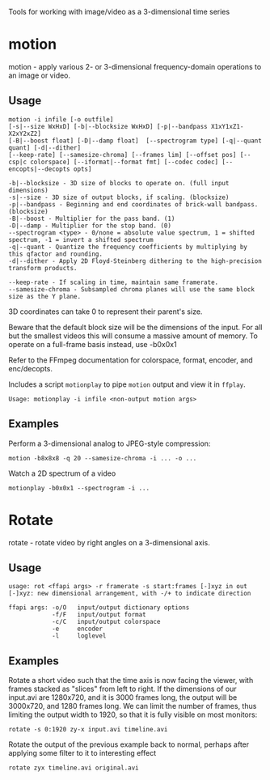 Tools for working with image/video as a 3-dimensional time series

# motion
motion - apply various 2- or 3-dimensional frequency-domain operations to an image or video.

## Usage

	motion -i infile [-o outfile]
	[-s|--size WxHxD] [-b|--blocksize WxHxD] [-p|--bandpass X1xY1xZ1-X2xY2xZ2]
	[-B|--boost float] [-D|--damp float]  [--spectrogram type] [-q|--quant quant] [-d|--dither]
	[--keep-rate] [--samesize-chroma] [--frames lim] [--offset pos] [--csp|c colorspace] [--iformat|--format fmt] [--codec codec] [--encopts|--decopts opts]

	-b|--blocksize - 3D size of blocks to operate on. (full input dimensions)
	-s|--size - 3D size of output blocks, if scaling. (blocksize)
	-p|--bandpass - Beginning and end coordinates of brick-wall bandpass. (blocksize)
	-B|--boost - Multiplier for the pass band. (1)
	-D|--damp - Multiplier for the stop band. (0)
	--spectrogram <type> - 0/none = absolute value spectrum, 1 = shifted spectrum, -1 = invert a shifted spectrum
	-q|--quant - Quantize the frequency coefficients by multiplying by this qfactor and rounding.
	-d|--dither - Apply 2D Floyd-Steinberg dithering to the high-precision transform products.

	--keep-rate - If scaling in time, maintain same framerate.
	--samesize-chroma - Subsampled chroma planes will use the same block size as the Y plane.

3D coordinates can take 0 to represent their parent's size.

Beware that the default block size will be the dimensions of the input. For all but the smallest videos this will consume a massive amount of memory. To operate on a full-frame basis instead, use -b0x0x1

Refer to the FFmpeg documentation for colorspace, format, encoder, and enc/decopts.

Includes a script `motionplay` to pipe `motion` output and view it in `ffplay`.
	
	Usage: motionplay -i infile <non-output motion args>

## Examples

Perform a 3-dimensional analog to JPEG-style compression:
	
	motion -b8x8x8 -q 20 --samesize-chroma -i ... -o ...

Watch a 2D spectrum of a video

	motionplay -b0x0x1 --spectrogram -i ...

# Rotate
rotate - rotate video by right angles on a 3-dimensional axis.

## Usage

	usage: rot <ffapi args> -r framerate -s start:frames [-]xyz in out
	[-]xyz: new dimensional arrangement, with -/+ to indicate direction

	ffapi args: -o/O   input/output dictionary options
	            -f/F   input/output format
	            -c/C   input/output colorspace
	            -e     encoder
	            -l     loglevel

## Examples
Rotate a short video such that the time axis is now facing the viewer, with frames stacked as "slices" from left to right. If the dimensions of our input.avi are 1280x720, and it is 3000 frames long, the output will be 3000x720, and 1280 frames long. We can limit the number of frames, thus limiting the output width to 1920, so that it is fully visible on most monitors:

	rotate -s 0:1920 zy-x input.avi timeline.avi

Rotate the output of the previous example back to normal, perhaps after applying some filter to it to interesting effect

	rotate zyx timeline.avi original.avi